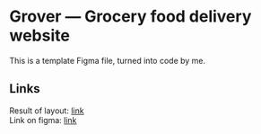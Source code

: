 # Grover — Grocery food delivery website

This is a template Figma file, turned into code by me.

## Links

Result of layout: [link](https://secretlodge.github.io/grover/) <br/>
Link on figma: [link](<https://www.figma.com/design/UAW7g5B6l6ebdCXrLmTUa5/UH15izyUwOXMKJrn-(4)?node-id=0-1&t=PATOfItML7OHDRZf-0>)
